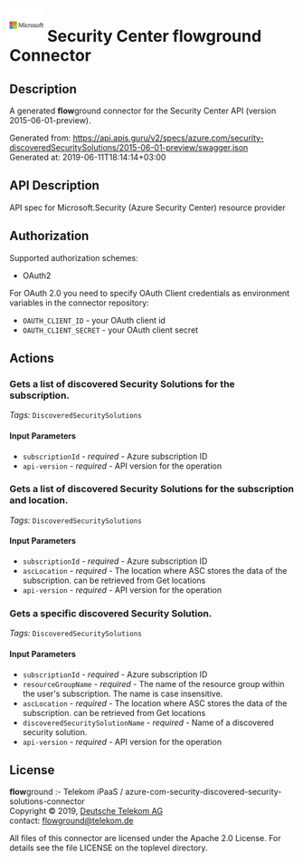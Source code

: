 # ![LOGO](logo.png) Security Center **flow**ground Connector

## Description

A generated **flow**ground connector for the Security Center API (version 2015-06-01-preview).

Generated from: https://api.apis.guru/v2/specs/azure.com/security-discoveredSecuritySolutions/2015-06-01-preview/swagger.json<br/>
Generated at: 2019-06-11T18:14:14+03:00

## API Description

API spec for Microsoft.Security (Azure Security Center) resource provider

## Authorization

Supported authorization schemes:
- OAuth2

For OAuth 2.0 you need to specify OAuth Client credentials as environment variables in the connector repository:
* `OAUTH_CLIENT_ID` - your OAuth client id
* `OAUTH_CLIENT_SECRET` - your OAuth client secret

## Actions

### Gets a list of discovered Security Solutions for the subscription.

*Tags:* `DiscoveredSecuritySolutions`

#### Input Parameters
* `subscriptionId` - _required_ - Azure subscription ID
* `api-version` - _required_ - API version for the operation

### Gets a list of discovered Security Solutions for the subscription and location.

*Tags:* `DiscoveredSecuritySolutions`

#### Input Parameters
* `subscriptionId` - _required_ - Azure subscription ID
* `ascLocation` - _required_ - The location where ASC stores the data of the subscription. can be retrieved from Get locations
* `api-version` - _required_ - API version for the operation

### Gets a specific discovered Security Solution.

*Tags:* `DiscoveredSecuritySolutions`

#### Input Parameters
* `subscriptionId` - _required_ - Azure subscription ID
* `resourceGroupName` - _required_ - The name of the resource group within the user's subscription. The name is case insensitive.
* `ascLocation` - _required_ - The location where ASC stores the data of the subscription. can be retrieved from Get locations
* `discoveredSecuritySolutionName` - _required_ - Name of a discovered security solution.
* `api-version` - _required_ - API version for the operation

## License

**flow**ground :- Telekom iPaaS / azure-com-security-discovered-security-solutions-connector<br/>
Copyright © 2019, [Deutsche Telekom AG](https://www.telekom.de)<br/>
contact: flowground@telekom.de

All files of this connector are licensed under the Apache 2.0 License. For details
see the file LICENSE on the toplevel directory.

